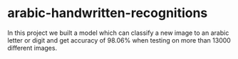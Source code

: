 # arabic-handwritten-recognitions
In this project we built a model which can classify a new image to an arabic letter or digit and get accuracy of 98.06% when testing on more than 13000 different images.
